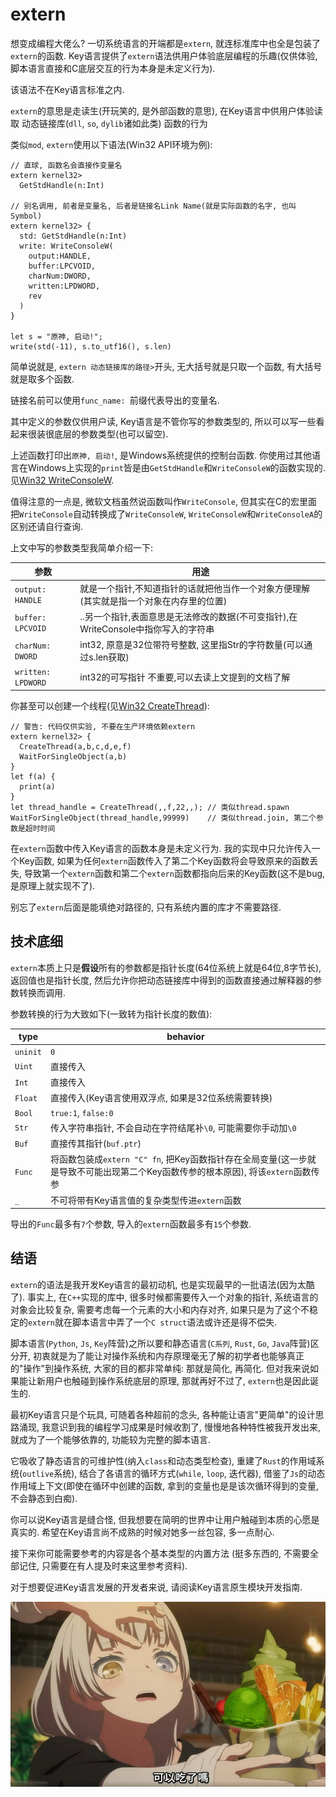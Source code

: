 # extern

想变成编程大佬么? 一切系统语言的开端都是`extern`, 就连标准库中也全是包装了`extern`的函数. Key语言提供了`extern`语法供用户体验底层编程的乐趣(仅供体验, 脚本语言直接和C底层交互的行为本身是未定义行为). 

该语法不在Key语言标准之内. 

`extern`的意思是走读生(开玩笑的, 是外部函数的意思), 在Key语言中供用户体验读取 动态链接库(`dll`, `so`, `dylib`诸如此类) 函数的行为

类似`mod`, `extern`使用以下语法(Win32 API环境为例):

```ks
// 直球, 函数名会直接作变量名
extern kernel32> 
  GetStdHandle(n:Int)

// 别名调用, 前者是变量名, 后者是链接名Link Name(就是实际函数的名字, 也叫Symbol)
extern kernel32> {
  std: GetStdHandle(n:Int)
  write: WriteConsoleW(
    output:HANDLE,
    buffer:LPCVOID,
    charNum:DWORD,
    written:LPDWORD,
    rev
  )
}

let s = "原神, 启动!";
write(std(-11), s.to_utf16(), s.len)
```

简单说就是, `extern 动态链接库的路径>`开头, 无大括号就是只取一个函数, 有大括号就是取多个函数. 

链接名前可以使用`func_name: `前缀代表导出的变量名. 

其中定义的参数仅供用户读, Key语言是不管你写的参数类型的, 所以可以写一些看起来很装很底层的参数类型(也可以留空). 

上述函数打印出`原神, 启动!`, 是Windows系统提供的控制台函数. 你使用过其他语言在Windows上实现的`print`皆是由`GetStdHandle`和`WriteConsoleW`的函数实现的. 见[Win32 WriteConsoleW](https://learn.microsoft.com/zh-cn/windows/console/writeconsole).

值得注意的一点是, 微软文档虽然说函数叫作`WriteConsole`, 但其实在C的宏里面把`WriteConsole`自动转换成了`WriteConsoleW`, `WriteConsoleW`和`WriteConsoleA`的区别还请自行查询. 

上文中写的参数类型我简单介绍一下:

| 参数 | 用途 |
| --- | --- |
|`output: HANDLE`|就是一个指针,不知道指针的话就把他当作一个对象方便理解(其实就是指一个对象在内存里的位置)|
|`buffer: LPCVOID`|..另一个指针,表面意思是无法修改的数据(不可变指针),在WriteConsole中指你写入的字符串|
|`charNum: DWORD`|int32, 原意是32位带符号整数, 这里指Str的字符数量(可以通过s.len获取)|
|`written: LPDWORD`|int32的可写指针 不重要,可以去读上文提到的文档了解|

你甚至可以创建一个线程(见[Win32 CreateThread](https://learn.microsoft.com/zh-cn/windows/win32/api/processthreadsapi/nf-processthreadsapi-createthread)):

```ks
// 警告: 代码仅供实验, 不要在生产环境依赖extern
extern kernel32> {
  CreateThread(a,b,c,d,e,f)
  WaitForSingleObject(a,b)
}
let f(a) {
  print(a)
}
let thread_handle = CreateThread(,,f,22,,); // 类似thread.spawn
WaitForSingleObject(thread_handle,99999)    // 类似thread.join, 第二个参数是超时时间
```

在`extern`函数中传入Key语言的函数本身是未定义行为. 我的实现中只允许传入一个Key函数, 如果为任何`extern`函数传入了第二个Key函数将会导致原来的函数丢失, 导致第一个`extern`函数和第二个`extern`函数都指向后来的Key函数(这不是bug, 是原理上就实现不了).

别忘了`extern`后面是能填绝对路径的, 只有系统内置的库才不需要路径. 

## 技术底细

`extern`本质上只是**假设**所有的参数都是指针长度(64位系统上就是64位,8字节长), 返回值也是指针长度, 然后允许你把动态链接库中得到的函数直接通过解释器的参数转换而调用. 

参数转换的行为大致如下(一致转为指针长度的数值):

|type|behavior|
| --- | --- |
|`uninit`|`0`|
|`Uint`|直接传入|
|`Int`|直接传入|
|`Float`|直接传入(Key语言使用双浮点, 如果是32位系统需要转换)|
|`Bool`|`true:1`, `false:0`|
|`Str`|传入字符串指针, 不会自动在字符结尾补`\0`, 可能需要你手动加`\0`|
|`Buf`|直接传其指针(`buf.ptr`)|
|`Func`|将函数包装成`extern "C" fn`, 把Key函数指针存在全局变量(这一步就是导致不可能出现第二个Key函数传参的根本原因), 将该`extern`函数传参|
|`_`|不可将带有Key语言值的复杂类型传进`extern`函数|

导出的`Func`最多有`7`个参数, 导入的`extern`函数最多有`15`个参数. 

## 结语

`extern`的语法是我开发Key语言的最初动机, 也是实现最早的一批语法(因为太酷了). 事实上, 在`C++`实现的库中, 很多时候都需要传入一个对象的指针, 系统语言的对象会比较复杂, 需要考虑每一个元素的大小和内存对齐, 如果只是为了这个不稳定的`extern`就在脚本语言中弄了一个`C struct`语法或许还是得不偿失. 

脚本语言(`Python`, `Js`, `Key`阵营)之所以要和静态语言(`C系列`, `Rust`, `Go`, `Java`阵营)区分开, 初衷就是为了能让对操作系统和内存原理毫无了解的初学者也能够真正的"操作"到操作系统, 大家的目的都非常单纯: 那就是简化, 再简化. 但对我来说如果能让新用户也触碰到操作系统底层的原理, 那就再好不过了, `extern`也是因此诞生的.

最初Key语言只是个玩具, 可随着各种超前的念头, 各种能让语言"更简单"的设计思路涌现, 我意识到我的编程学习成果是时候收割了, 慢慢地各种特性被我开发出来, 就成为了一个能够依靠的, 功能较为完整的脚本语言. 

它吸收了静态语言的可维护性(纳入`class`和动态类型检查), 重建了`Rust`的作用域系统(`outlive`系统), 结合了各语言的循环方式(`while`, `loop`, 迭代器), 借鉴了`Js`的动态作用域上下文(即使在循环中创建的函数, 拿到的变量也是是该次循环得到的变量, 不会静态到白痴). 

你可以说Key语言是缝合怪, 但我想要在简明的世界中让用户触碰到本质的心愿是真实的. 希望在Key语言尚不成熟的时候对她多一丝包容, 多一点耐心. 

接下来你可能需要参考的内容是各个基本类型的内置方法 (挺多东西的, 不需要全部记住, 只需要在有人提及时来这里参考资料).

对于想要促进Key语言发展的开发者来说, 请阅读<jmp to="/native/1.start">Key语言原生模块开发指南.</jmp>

![](/asset/tabedeii.jpg)
